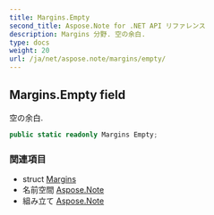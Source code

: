 ```yaml
---
title: Margins.Empty
second_title: Aspose.Note for .NET API リファレンス
description: Margins 分野. 空の余白.
type: docs
weight: 20
url: /ja/net/aspose.note/margins/empty/
---
```

## Margins.Empty field

空の余白.

```csharp
public static readonly Margins Empty;
```

### 関連項目

* struct [Margins](../)
* 名前空間 [Aspose.Note](../../margins/)
* 組み立て [Aspose.Note](../../../)


